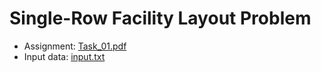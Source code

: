 # Single-Row Facility Layout Problem
- Assignment: [Task_01.pdf](Task01.pdf)
- Input data: [input.txt](input.txt)